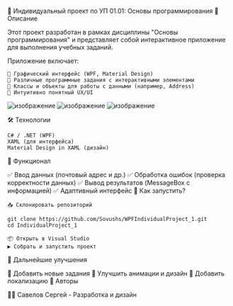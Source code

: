 📌 Индивидуальный проект по УП 01.01: Основы программирования
🚀 Описание

Этот проект разработан в рамках дисциплины "Основы программирования" и представляет собой интерактивное приложение для выполнения учебных заданий.

Приложение включает:

    📌 Графический интерфейс (WPF, Material Design)
    📌 Различные программные задания с интерактивными элементами
    📌 Классы и объекты для работы с данными (например, Address)
    📌 Интуитивно понятный UX/UI
   
 ![изображение](https://github.com/user-attachments/assets/ce5dfc8d-2d0b-49f0-b9cf-162160d46c55)
![изображение](https://github.com/user-attachments/assets/70cb5964-f88d-4569-b3df-da5b134ca6db)
![изображение](https://github.com/user-attachments/assets/339befd7-0003-40d2-85bb-6f094a654362)


🛠 Технологии

    C# / .NET (WPF)
    XAML (для интерфейса)
    Material Design in XAML (дизайн)


🎯 Функционал

✅ Ввод данных (почтовый адрес и др.)
✅ Обработка ошибок (проверка корректности данных)
✅ Вывод результатов (MessageBox с информацией)
✅ Адаптивный интерфейс
🚀 Как запустить?

    📥 Склонировать репозиторий

    git clone https://github.com/Sovushs/WPFIndividualProject_1.git
    cd IndividualProject_1

    📦 Открыть в Visual Studio
    ▶ Собрать и запустить проект

📌 Дальнейшие улучшения

🔹 Добавить новые задания
🔹 Улучшить анимации и дизайн
🔹 Добавить локализацию
📝 Авторы

👨‍💻 Савелов Сергей - Разработка и дизайн
